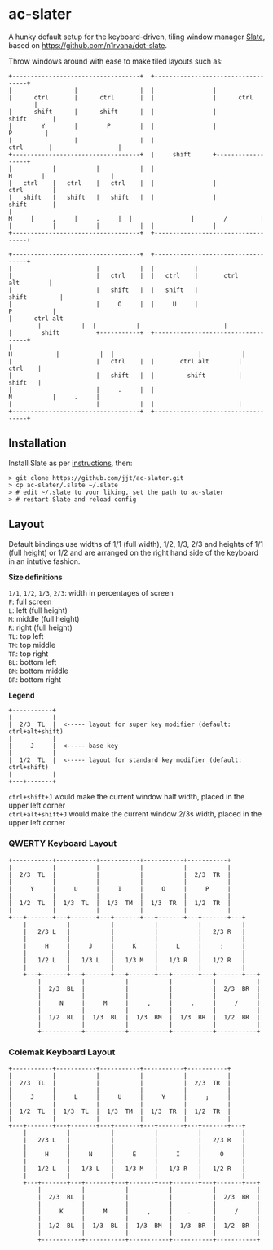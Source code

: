 # ac-slater
A hunky default setup for the keyboard-driven, tiling window manager [Slate](https://github.com/mattr-/slate), based on https://github.com/n1rvana/dot-slate.

Throw windows around with ease to make tiled layouts such as:

```
+-----------------------------------+  +-----------------------------------+
|                 |                 |  |                |                  |
|      ctrl       |      ctrl       |  |                |      ctrl        |
|      shift      |      shift      |  |                |      shift       |
|        Y        |        P        |  |                |        P         |
|                 |                 |  |     ctrl       |                  |
+-----------------------------------+  |     shift      +------------------+
|           |           |           |  |       H        |                  |
|   ctrl    |   ctrl    |   ctrl    |  |                |      ctrl        |
|   shift   |   shift   |   shift   |  |                |      shift       |
|     M     |     ,     |     .     |  |                |        /         |
|           |           |           |  |                |                  |
+-----------------------------------+  +-----------------------------------+
                                                                            
+-----------------------------------+  +-----------------------------------+
|                       |           |  |           |                       |
|                       |   ctrl    |  |   ctrl    |       ctrl alt        |
|                       |   shift   |  |   shift   |         shift         |
|                       |     O     |  |     U     |           P           |
|      ctrl alt         |           |  |           |                       |
|        shift          +-----------+  +-----------------------------------+
|          H            |           |  |                       |           |
|                       |   ctrl    |  |       ctrl alt        |   ctrl    |
|                       |   shift   |  |         shift         |   shift   |
|                       |     .     |  |           N           |     .     |
|                       |           |  |                       |           |
+-----------------------------------+  +-----------------------------------+
```

## Installation

Install Slate as per [instructions](https://github.com/mattr-/slate#installing-slate), then:

    > git clone https://github.com/jjt/ac-slater.git
    > cp ac-slater/.slate ~/.slate
    > # edit ~/.slate to your liking, set the path to ac-slater
    > # restart Slate and reload config

## Layout

Default bindings use widths of 1/1 (full width), 1/2, 1/3, 2/3 and heights of 1/1 (full height) or 1/2 and are arranged on the right hand side of the keyboard in an intutive fashion.

**Size definitions**  

`1/1`, `1/2`, `1/3`, `2/3`: width in percentages of screen  
`F`: full screen  
`L`: left (full height)  
`M`: middle (full height)  
`R`: right (full height)  
`TL`: top left  
`TM`: top middle  
`TR`: top right  
`BL`: bottom left  
`BM`: bottom middle  
`BR`: bottom right  

**Legend**  
```
+-----------+
|           |
|  2/3  TL  |  <----- layout for super key modifier (default: ctrl+alt+shift)
|           |
|     J     |  <----- base key
|           |
|  1/2  TL  |  <----- layout for standard key modifier (default: ctrl+shift)
|           |
+---+-------+
```
`ctrl+shift+J` would make the current window half width, placed in the upper left corner  
`ctrl+alt+shift+J` would make the current window 2/3s width, placed in the upper left corner

### QWERTY Keyboard Layout
```
+-----------+-----------+-----------+-----------+-----------+
|           |           |           |           |           |
|  2/3  TL  |           |           |           |  2/3  TR  |
|           |           |           |           |           |
|     Y     |     U     |     I     |     O     |     P     |
|           |           |           |           |           |
|  1/2  TL  |  1/3  TL  |  1/3  TM  |  1/3  TR  |  1/2  TR  |
|           |           |           |           |           |
+---+-------+---+-------+---+-------+---+-------+---+-------+---+
    |           |           |           |           |           |
    |   2/3 L   |           |           |           |   2/3 R   |
    |           |           |           |           |           |
    |     H     |     J     |     K     |     L     |     ;     |
    |           |           |           |           |           |
    |   1/2 L   |   1/3 L   |   1/3 M   |   1/3 R   |   1/2 R   |
    |           |           |           |           |           |
    +---+-------+---+-------+---+-------+---+-------+---+-------+---+
        |           |           |           |           |           |
        |  2/3  BL  |           |           |           |  2/3  BR  |
        |           |           |           |           |           |
        |     N     |     M     |     ,     |     .     |     /     |
        |           |           |           |           |           |
        |  1/2  BL  |  1/3  BL  |  1/3  BM  |  1/3  BR  |  1/2  BR  |
        |           |           |           |           |           |
        +-----------+-----------+-----------+-----------+-----------+
```
### Colemak Keyboard Layout
```
+-----------+-----------+-----------+-----------+-----------+
|           |           |           |           |           |
|  2/3  TL  |           |           |           |  2/3  TR  |
|           |           |           |           |           |
|     J     |     L     |     U     |     Y     |     ;     |
|           |           |           |           |           |
|  1/2  TL  |  1/3  TL  |  1/3  TM  |  1/3  TR  |  1/2  TR  |
|           |           |           |           |           |
+---+-------+---+-------+---+-------+---+-------+---+-------+---+
    |           |           |           |           |           |
    |   2/3 L   |           |           |           |   2/3 R   |
    |           |           |           |           |           |
    |     H     |     N     |     E     |     I     |     O     |
    |           |           |           |           |           |
    |   1/2 L   |   1/3 L   |   1/3 M   |   1/3 R   |   1/2 R   |
    |           |           |           |           |           |
    +---+-------+---+-------+---+-------+---+-------+---+-------+---+
        |           |           |           |           |           |
        |  2/3  BL  |           |           |           |  2/3  BR  |
        |           |           |           |           |           |
        |     K     |     M     |     ,     |    .      |     /     |
        |           |           |           |           |           |
        |  1/2  BL  |  1/3  BL  |  1/3  BM  |  1/3  BR  |  1/2  BR  |
        |           |           |           |           |           |
        +-----------+-----------+-----------+-----------+-----------+
```

